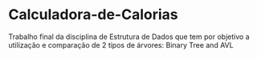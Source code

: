 # Calculadora-de-Calorias
Trabalho final da disciplina de Estrutura de Dados que tem por objetivo a utilização e comparação de 2 tipos de árvores: Binary Tree and AVL
